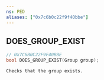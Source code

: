 ```yaml
---
ns: PED
aliases: ["0x7c6b0c22f9f40bbe"]
---
```

## DOES_GROUP_EXIST

```c
// 0x7C6B0C22F9F40BBE
bool DOES_GROUP_EXIST(Group group);
```

```
Checks that the group exists.
```
